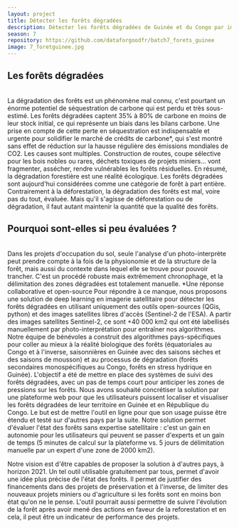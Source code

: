 ```yaml
---
layout: project
title: Détecter les forêts dégradées
description: Détecter les forêts dégradées de Guinée et du Congo par imagerie satellite haute résolution et deep learning.
season: 7
repository: https://github.com/dataforgoodfr/batch7_forets_guinee
image: 7_foretguinee.jpg
---
```


## Les forêts dégradées
<br>
La dégradation des forêts est un phénomène mal connu, c'est pourtant un énorme potentiel de séquestration de carbone qui est perdu et très sous-estimé. Les forêts dégradées captent 35% à 80% de carbone en moins de leur stock initial, ce qui représente un biais dans les bilans carbone.  Une prise en compte de cette perte en séquestration est indispensable et urgente pour solidifier le marché de crédits de carbone*, qui s'est montré sans effet de réduction sur la hausse régulière des émissions mondiales de CO2. 
Les causes sont multiples. Construction de routes, coupe sélective pour les bois nobles ou rares, déchets toxiques de projets miniers... vont fragmenter, assécher, rendre vulnérables les forêts résiduelles.
En résumé, la dégradation forestière est une réalité écologique. Les forêts dégradées sont aujourd'hui considérées comme une catégorie de forêt à part entière. Contrairement à la déforestation, la dégradation des forêts est mal, voire pas du tout, évaluée. Mais qu'il s'agisse de déforestation ou de dégradation, il faut autant maintenir la quantité que la qualité des forêts.
</br>

## Pourquoi sont-elles si peu évaluées ?
<br>
Dans les projets d'occupation du sol, seule l'analyse d'un photo-interprète peut prendre compte à la fois de la physionomie et de la structure de la forêt, mais aussi du contexte dans lequel elle se trouve pour pouvoir trancher. C'est un procédé robuste mais extrêmement chronophage, et la délimitation des zones dégradées est totalement manuelle.
*Une réponse collaborative et open-source
Pour répondre à ce manque, nous proposons une solution de deep learning en imagerie satellitaire pour détecter les forêts dégradées en utilisant uniquement des outils open-sources (QGis, python) et des images satellites libres d'accès (Sentinel-2 de l'ESA).
A partir des images satellites Sentinel-2, ce sont +40 000 km2 qui ont été labellisés manuellement par photo-interprétation pour entraîner nos algorithmes.
Notre équipe de bénévoles a construit des algorithmes pays-spécifiques pour coller au mieux à la réalité biologique des forêts (équatoriales au Congo et à l'inverse, saisonnières en Guinée avec des saisons sèches et des saisons de mousson) et au processus de dégradation (forêts secondaires monospécifiques au Congo, forêts en stress hydrique en Guinée). L'objectif a été de mettre en place des systèmes de suivi des forêts dégradées, avec un pas de temps court pour anticiper les zones de pressions sur les forêts.
Nous avons souhaité concrétiser la solution par une plateforme web pour que les utilisateurs puissent localiser et visualiser les forêts dégradées de leur territoire en Guinée et en République du Congo. Le but est de mettre l'outil en ligne pour que son usage puisse être étendu et testé sur d'autres pays par la suite.
Notre solution permet d'évaluer l'état des forêts sans expertise satellitaire : c'est un gain en autonomie pour les utilisateurs qui peuvent se passer d'experts et un gain de temps (5 minutes de calcul sur la plateforme vs. 5 jours de délimitation manuelle par un expert d'une zone de 2000 km2). </BR>

Notre vision est d'être capables de proposer la solution à d'autres pays, à horizon 2021. Un tel outil utilisable gratuitement par tous, permet d'avoir une idée plus précise de l'état des forêts. Il permet de justifier des financements dans des projets de préservation et à l'inverse, de limiter des nouveaux projets miniers ou d'agriculture si les forêts sont en moins bon état qu'on ne le pense. L'outil pourrait aussi permettre de suivre l'évolution de la forêt après avoir mené des actions en faveur de la reforestation et en cela, il peut être un indicateur de performance des projets.
